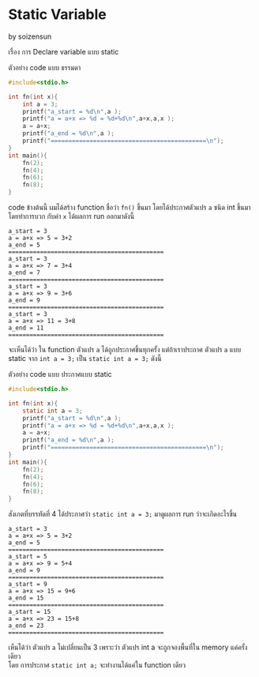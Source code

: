 # Static Variable #
by soizensun

เรื่อง การ Declare variable แบบ static

ตัวอย่าง  code แบบ ธรรมดา
```c
#include<stdio.h>

int fn(int x){
	int a = 3;
	printf("a_start = %d\n",a );
	printf("a = a+x => %d = %d+%d\n",a+x,a,x );
	a = a+x;
	printf("a_end = %d\n",a );
	printf("============================================\n");
}
int main(){
	fn(2);
	fn(4);
	fn(6);
	fn(8);
}
```

code ข้างต้นนี้ ผมได้สร้าง function ชื่อว่า `fn()` ขึ้นมา โดยได้ประกาศตัวแปร `a` ชนิด int ขึ้นมา โดยทำการบวก กับค่า `x`
ได้ผลการ run ออกมาดังนี้
```
a_start = 3
a = a+x => 5 = 3+2
a_end = 5
============================================
a_start = 3
a = a+x => 7 = 3+4
a_end = 7
============================================
a_start = 3
a = a+x => 9 = 3+6
a_end = 9
============================================
a_start = 3
a = a+x => 11 = 3+8
a_end = 11
============================================
```

จะเห็นได้ว่า ใน function ตัวแปร `a` ได้ถูกประกาศขึ้นทุกครั้ง
แต่ถ้าเราประกาศ ตัวแปร `a` แบบ static จาก `int a = 3;` เป็น `static int a = 3;` ดังนี้

ตัวอย่าง code แบบ ประกาศแบบ static
```c
#include<stdio.h>

int fn(int x){
	static int a = 3;
	printf("a_start = %d\n",a );
	printf("a = a+x => %d = %d+%d\n",a+x,a,x );
	a = a+x;
	printf("a_end = %d\n",a );
	printf("============================================\n");
}
int main(){
	fn(2);
	fn(4);
	fn(6);
	fn(8);
}
```

สังเกตที่บรรทัดที่ 4 ได้ประกาศว่า `static int a = 3;`   มาดูผลการ run ว่าจะเกิดอะไรขึ้น
```
a_start = 3
a = a+x => 5 = 3+2
a_end = 5
============================================
a_start = 5
a = a+x => 9 = 5+4
a_end = 9
============================================
a_start = 9
a = a+x => 15 = 9+6
a_end = 15
============================================
a_start = 15
a = a+x => 23 = 15+8
a_end = 23
============================================
```

เห็นได้ว่า ตัวแปร  `a` ไม่เปลี่ยนเป็น 3  เพราะว่า ตัวแปร  int a จะถูกจองพื้นที่ใน memory แค่ครั้งเดียว <br>
โดย การประกาศ `static int a;` จะทำงานได้แค่ใน function เดียว
